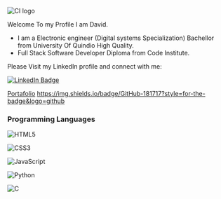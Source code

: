 ![CI logo](https://codeinstitute.s3.amazonaws.com/fullstack/ci_logo_small.png)

Welcome To my Profile I am David.  

- I am a Electronic engineer (Digital systems Specialization) Bachellor from University Of Quindio High Quality.
- Full Stack Software Developer Diploma from Code Institute.  

Please Visit my LinkedIn profile and connect with me:  

<a href="https://www.linkedin.com/in/david-hern%C3%A1ndez-b3764b171" target="_blank">
    <img src="https://img.shields.io/badge/LinkedIn-0077B5?style=for-the-badge&logo=linkedin&logoColor=white" alt="LinkedIn Badge"/>
  </a>  
 
[Portafolio](https://jdhernandezs1.github.io/Portafolio)
https://img.shields.io/badge/GitHub-181717?style=for-the-badge&logo=github

### Programming Languages

![HTML5](https://img.shields.io/badge/HTML5%20-%23E34F26.svg?&style=for-the-badge&logo=HTML5&logoColor=FFFFFF)

![CSS3](https://img.shields.io/badge/CSS3%20-%231572B6.svg?&style=for-the-badge&logo=CSS3&logoColor=FFFFFF)

![JavaScript](https://img.shields.io/badge/JavaScript%20-%23323330.svg?&style=for-the-badge&logo=JavaScript&logoColor=F7DF1E)

![Python](https://img.shields.io/badge/Python%20-%23004D7A.svg?&style=for-the-badge&logo=python&logoColor=ffdf76)

![C](https://img.shields.io/badge/++-181717?style=for-the-badge&logo=c&logoColor=0000)
